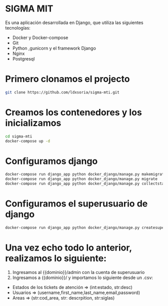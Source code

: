 # SIGMA MIT
Es una aplicación desarrollada en Django, que utiliza las siguientes tecnologías:
* Docker y Docker-compose
* Git
* Python ,gunicorn y el framework Django
* Nginx
* Postgresql

# Primero clonamos el projecto
```bash
git clone https://github.com/ldxsoria/sigma-mti.git
```

# Creamos los contenedores y los inicializamos
```bash
cd sigma-mti
docker-compose up -d
```

# Configuramos django
```bash
docker-compose run django_app python docker_django/manage.py makemigrations
docker-compose run django_app python docker_django/manage.py migrate
docker-compose run django_app python docker_django/manage.py collectstatic
```
# Configuramos el superusuario de django
```bash
docker-compose run django_app python docker_django/manage.py createsuperuser
```

# Una vez echo todo lo anterior, realizamos lo siguiente:
1) Ingresamos al {{dominio}}/admin con la cuenta de superusuario
2) Ingresamos a {{dominio}}/ y importamos lo siguiente desde un .csv:
* Estados de los tickets de atención => (int:estado, str:desc)
* Usuarios => (username,first_name,last_name,email,password)
* Areas =>  (str:cod_area, str: descrpition, str:siglas)